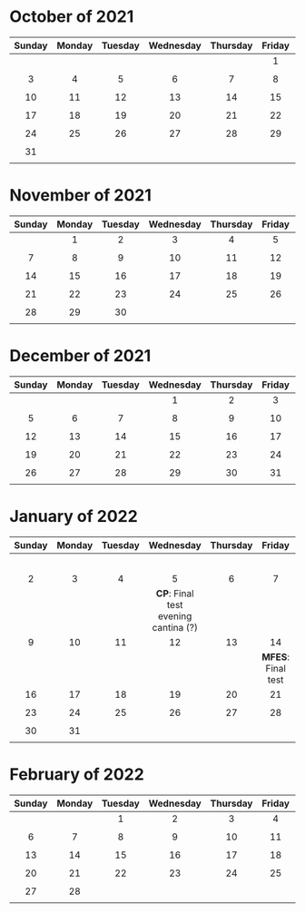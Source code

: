 # October of 2021
|Sunday|Monday|Tuesday|Wednesday|Thursday|Friday|Saturday|
|:-:|:-:|:-:|:-:|:-:|:-:|:-:|
||||||1|2|
||||||||
|3|4|5|6|7|8|9|
||||||||
|10|11|12|13|14|15|16|
||||||||
|17|18|19|20|21|22|23|
||||||||
|24|25|26|27|28|29|30|
||||||||
|31|||||||
||||||||


# November of 2021
|Sunday|Monday|Tuesday|Wednesday|Thursday|Friday|Saturday|
|:-:|:-:|:-:|:-:|:-:|:-:|:-:|
||1|2|3|4|5|6|
||||||||
|7|8|9|10|11|12|13|
||||||||
|14|15|16|17|18|19|20|
||||||||
|21|22|23|24|25|26|27|
||||||||
|28|29|30|||||
||||||||


# December of 2021
|Sunday|Monday|Tuesday|Wednesday|Thursday|Friday|Saturday|
|:-:|:-:|:-:|:-:|:-:|:-:|:-:|
||||1|2|3|4|
||||||||
|5|6|7|8|9|10|11|
||||||||
|12|13|14|15|16|17|18|
||||||||
|19|20|21|22|23|24|25|
||||||||
|26|27|28|29|30|31||
||||||||


# January of 2022
|Sunday|Monday|Tuesday|Wednesday|Thursday|Friday|Saturday|
|:-:|:-:|:-:|:-:|:-:|:-:|:-:|
|||||||1|
||||||||
|2|3|4|5|6|7|8|
||||**CP**: Final test<br>evening<br>cantina (?)||||
|9|10|11|12|13|14|15|
||||||**MFES**: Final test<br>||
|16|17|18|19|20|21|22|
||||||||
|23|24|25|26|27|28|29|
||||||||
|30|31||||||
||||||||


# February of 2022
|Sunday|Monday|Tuesday|Wednesday|Thursday|Friday|Saturday|
|:-:|:-:|:-:|:-:|:-:|:-:|:-:|
|||1|2|3|4|5|
||||||||
|6|7|8|9|10|11|12|
||||||||
|13|14|15|16|17|18|19|
||||||||
|20|21|22|23|24|25|26|
||||||||
|27|28||||||
||||||||


